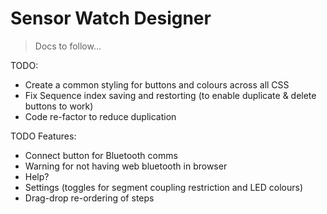 # Sensor Watch Designer

>
> Docs to follow...
>

TODO:

+ Create a common styling for buttons and colours across all CSS
+ Fix Sequence index saving and restorting (to enable duplicate & delete buttons to work)
+ Code re-factor to reduce duplication

TODO Features:

+ Connect button for Bluetooth comms
+ Warning for not having web bluetooth in browser
+ Help?
+ Settings (toggles for segment coupling restriction and LED colours)
+ Drag-drop re-ordering of steps